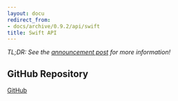 ```yaml
---
layout: docu
redirect_from:
- docs/archive/0.9.2/api/swift
title: Swift API
---
```


*TL;DR: See the [announcement post](https://duckdb.org/2023/04/21/swift.html) for more information!*


## GitHub Repository

[<span class="github">GitHub</span>](https://github.com/duckdb/duckdb-swift)